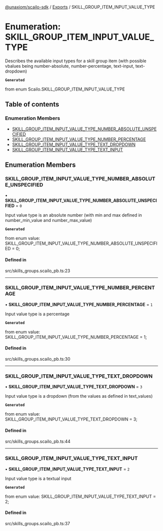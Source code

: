 [@unaxiom/scailo-sdk](../README.md) / [Exports](../modules.md) / SKILL\_GROUP\_ITEM\_INPUT\_VALUE\_TYPE

# Enumeration: SKILL\_GROUP\_ITEM\_INPUT\_VALUE\_TYPE

Describes the available input types for a skill group item (with possible vbalues being number-absolute, number-percentage, text-input, text-dropdown)

**`Generated`**

from enum Scailo.SKILL_GROUP_ITEM_INPUT_VALUE_TYPE

## Table of contents

### Enumeration Members

- [SKILL\_GROUP\_ITEM\_INPUT\_VALUE\_TYPE\_NUMBER\_ABSOLUTE\_UNSPECIFIED](SKILL_GROUP_ITEM_INPUT_VALUE_TYPE.md#skill_group_item_input_value_type_number_absolute_unspecified)
- [SKILL\_GROUP\_ITEM\_INPUT\_VALUE\_TYPE\_NUMBER\_PERCENTAGE](SKILL_GROUP_ITEM_INPUT_VALUE_TYPE.md#skill_group_item_input_value_type_number_percentage)
- [SKILL\_GROUP\_ITEM\_INPUT\_VALUE\_TYPE\_TEXT\_DROPDOWN](SKILL_GROUP_ITEM_INPUT_VALUE_TYPE.md#skill_group_item_input_value_type_text_dropdown)
- [SKILL\_GROUP\_ITEM\_INPUT\_VALUE\_TYPE\_TEXT\_INPUT](SKILL_GROUP_ITEM_INPUT_VALUE_TYPE.md#skill_group_item_input_value_type_text_input)

## Enumeration Members

### SKILL\_GROUP\_ITEM\_INPUT\_VALUE\_TYPE\_NUMBER\_ABSOLUTE\_UNSPECIFIED

• **SKILL\_GROUP\_ITEM\_INPUT\_VALUE\_TYPE\_NUMBER\_ABSOLUTE\_UNSPECIFIED** = ``0``

Input value type is an absolute number (with min and max defined in number_min_value and number_max_value)

**`Generated`**

from enum value: SKILL_GROUP_ITEM_INPUT_VALUE_TYPE_NUMBER_ABSOLUTE_UNSPECIFIED = 0;

#### Defined in

src/skills_groups.scailo_pb.ts:23

___

### SKILL\_GROUP\_ITEM\_INPUT\_VALUE\_TYPE\_NUMBER\_PERCENTAGE

• **SKILL\_GROUP\_ITEM\_INPUT\_VALUE\_TYPE\_NUMBER\_PERCENTAGE** = ``1``

Input value type is a percentage

**`Generated`**

from enum value: SKILL_GROUP_ITEM_INPUT_VALUE_TYPE_NUMBER_PERCENTAGE = 1;

#### Defined in

src/skills_groups.scailo_pb.ts:30

___

### SKILL\_GROUP\_ITEM\_INPUT\_VALUE\_TYPE\_TEXT\_DROPDOWN

• **SKILL\_GROUP\_ITEM\_INPUT\_VALUE\_TYPE\_TEXT\_DROPDOWN** = ``3``

Input value type is a dropdown (from the values as defined in text_values)

**`Generated`**

from enum value: SKILL_GROUP_ITEM_INPUT_VALUE_TYPE_TEXT_DROPDOWN = 3;

#### Defined in

src/skills_groups.scailo_pb.ts:44

___

### SKILL\_GROUP\_ITEM\_INPUT\_VALUE\_TYPE\_TEXT\_INPUT

• **SKILL\_GROUP\_ITEM\_INPUT\_VALUE\_TYPE\_TEXT\_INPUT** = ``2``

Input value type is a textual input

**`Generated`**

from enum value: SKILL_GROUP_ITEM_INPUT_VALUE_TYPE_TEXT_INPUT = 2;

#### Defined in

src/skills_groups.scailo_pb.ts:37
